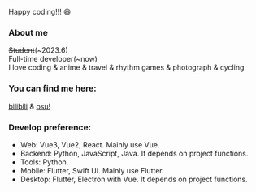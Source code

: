 Happy coding!!! 😆

### About me

~~Student~~(~2023.6)  
Full-time developer(~now)  
I love coding & anime & travel & rhythm games & photograph & cycling

### You can find me here:

[bilibili](https://space.bilibili.com/5129395) &
[osu!](https://osu.ppy.sh/users/11444852)

### Develop preference:

- Web: Vue3, Vue2, React. Mainly use Vue.
- Backend: Python, JavaScript, Java. It depends on project functions.
- Tools: Python.
- Mobile: Flutter, Swift UI. Mainly use Flutter.
- Desktop: Flutter, Electron with Vue. It depends on project functions.
